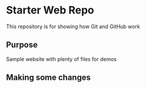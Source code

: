 # Starter Web Repo

This repository is for showing how Git and GitHub work

## Purpose

Sample website with plenty of files for demos

## Making some changes